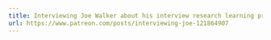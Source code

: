 ```yaml
---
title: Interviewing Joe Walker about his interview research learning process
url: https://www.patreon.com/posts/interviewing-joe-121864907
---
```

